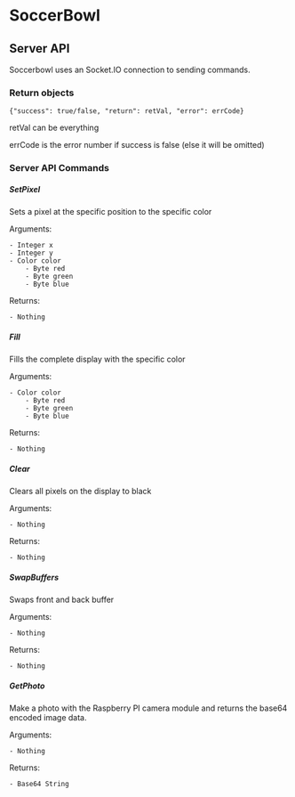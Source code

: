 # SoccerBowl

## Server API
Soccerbowl uses an Socket.IO connection to sending commands.

### Return objects

    {"success": true/false, "return": retVal, "error": errCode}

retVal can be everything

errCode is the error number if success is false (else it will be omitted)

### Server API Commands

##### SetPixel

Sets a pixel at the specific position to the specific color

Arguments:

    - Integer x
    - Integer y
    - Color color
        - Byte red
        - Byte green
        - Byte blue

Returns:

    - Nothing

##### Fill

Fills the complete display with the specific color

Arguments:
    
    - Color color
        - Byte red
        - Byte green
        - Byte blue

Returns:

    - Nothing

##### Clear

Clears all pixels on the display to black

Arguments:

    - Nothing

Returns:

    - Nothing

##### SwapBuffers

Swaps front and back buffer

Arguments:
    
    - Nothing

Returns:

    - Nothing

##### GetPhoto

Make a photo with the Raspberry PI camera module and returns the base64 encoded image data.

Arguments:

    - Nothing

Returns:

    - Base64 String